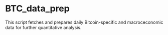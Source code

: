# BTC_data_prep
This script fetches and prepares daily Bitcoin-specific and macroceconomic data for further quantitative analysis.
